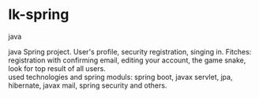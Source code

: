 # lk-spring
java

java Spring project. User's profile, security registration, singing in. 
Fitches: registration with confirming email, editing your account, the game snake, look for top result of all users.    
used technologies and spring moduls: spring boot, javax servlet, jpa, hibernate, javax mail, spring security and others.
